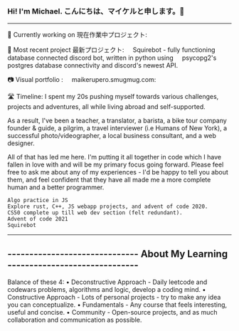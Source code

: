 ### Hi! I'm Michael. こんにちは、マイケルと申します。🌱

***
🔭 Currently working on 現在作業中プロジェクト:
&nbsp;&nbsp;&nbsp;&nbsp;

🤖 Most recent project 最新プロジェクト:
&nbsp;&nbsp;&nbsp;&nbsp;Squirebot - fully functioning database connected discord bot, written in python using &nbsp;&nbsp;&nbsp;&nbsp;psycopg2's postgres database connectivity and discord's newest API.

📷 Visual portfolio :
&nbsp;&nbsp;&nbsp;&nbsp;maikerupero.smugmug.com:

🛣 Timeline:
I spent my 20s pushing myself towards various challenges, projects and adventures, all while living abroad and self-supported. 

As a result, I've been a teacher, a translator, a barista, a bike tour company founder & guide, a pilgrim, a travel interviewer (i.e Humans of New York), a successful photo/videographer, a local business consultant, and a web designer.

All of that has led me here. I'm putting it all together in code which I have fallen in love with and will be my primary focus going forward. Please feel free to ask me about any of my experiences - I'd be happy to tell you about them, and feel confident that they have all made me a more complete human and a better programmer. 

    Algo practice in JS
    Explore rust, C++, JS webapp projects, and advent of code 2020.
    CS50 complete up till web dev section (felt redundant).
    Advent of code 2021
    Squirebot




-------------------------------------------------------------------------------
------------------------------ About My Learning ------------------------------
-------------------------------------------------------------------------------


Balance of these 4:
• Deconstructive Approach - Daily leetcode and codewars problems, algorithms and logic, develop a coding mind.
• Constructive Approach - Lots of personal projects - try to make any idea you can conceptualize.
• Fundamentals - Any course that feels interesting, useful and concise.
• Community - Open-source projects, and as much collaboration and communication as possible. 

